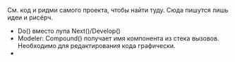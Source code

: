 См. код и ридми самого проекта, чтобы найти туду.
Сюда пишутся лишь идеи и рисёрч.

- Do() вместо лупа Next()/Develop()
- Modeler: Compound() получает имя компонента из стека вызовов. Необходимо для редактирования кода графически.
- 